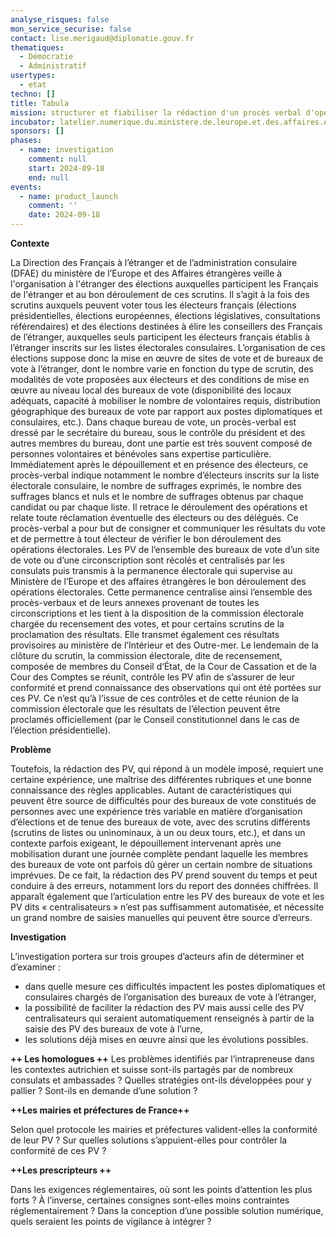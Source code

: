 ```yaml
---
analyse_risques: false
mon_service_securise: false
contact: lise.merigaud@diplomatie.gouv.fr
thematiques:
  - Démocratie
  - Administratif
usertypes:
  - etat
techno: []
title: Tabula
mission: structurer et fiabiliser la rédaction d'un procès verbal d'opération de vote
incubator: latelier.numerique.du.ministere.de.leurope.et.des.affaires.etrangeres
sponsors: []
phases:
  - name: investigation
    comment: null
    start: 2024-09-18
    end: null
events:
  - name: product_launch
    comment: ''
    date: 2024-09-18
---
```

**Contexte**

La Direction des Français à l’étranger et de l’administration consulaire (DFAE) du ministère de l’Europe et des Affaires étrangères veille à l'organisation à l'étranger des élections auxquelles participent les Français de l'étranger et au bon déroulement de ces scrutins. Il s’agit à la fois des scrutins auxquels peuvent voter tous les électeurs français (élections présidentielles, élections européennes, élections législatives, consultations référendaires) et des élections destinées à élire les conseillers des Français de l’étranger, auxquelles seuls participent les électeurs français établis à l’étranger inscrits sur les listes électorales consulaires. 
L’organisation de ces élections suppose donc la mise en œuvre de sites de vote et de bureaux de vote à l’étranger, dont le nombre varie en fonction du type de scrutin, des modalités de vote proposées aux électeurs et des conditions de mise en œuvre au niveau local des bureaux de vote (disponibilité des locaux adéquats, capacité à mobiliser le nombre de volontaires requis, distribution géographique des bureaux de vote par rapport aux postes diplomatiques et consulaires, etc.).
Dans chaque bureau de vote, un procès-verbal est dressé par le secrétaire du bureau, sous le contrôle du président et des autres membres du bureau, dont une partie est très souvent composé de personnes volontaires et bénévoles sans expertise particulière. Immédiatement après le dépouillement et en présence des électeurs, ce procès-verbal indique notamment le nombre d’électeurs inscrits sur la liste électorale consulaire, le nombre de suffrages exprimés, le nombre des suffrages blancs et nuls et le nombre de suffrages obtenus par chaque candidat ou par chaque liste. Il retrace le déroulement des opérations et relate toute réclamation éventuelle des électeurs ou des délégués. Ce procès-verbal a pour but de consigner et communiquer les résultats du vote et de permettre à tout électeur de vérifier le bon déroulement des opérations électorales.
Les PV de l’ensemble des bureaux de vote d’un site de vote ou d’une circonscription sont récolés et centralisés par les consulats puis transmis à la permanence électorale qui supervise au Ministère de l’Europe et des affaires étrangères le bon déroulement des opérations électorales. Cette permanence centralise ainsi l’ensemble des procès-verbaux et de leurs annexes provenant de toutes les circonscriptions et les tient à la disposition de la commission électorale chargée du recensement des votes, et pour certains scrutins de la proclamation des résultats. Elle transmet également ces résultats provisoires au ministère de l’Intérieur et des Outre-mer.
Le lendemain de la clôture du scrutin, la commission électorale, dite de recensement, composée de membres du Conseil d‘État, de la Cour de Cassation et de la Cour des Comptes se réunit, contrôle les PV afin de s’assurer de leur conformité et prend connaissance des observations qui ont été portées sur ces PV. Ce n’est qu’à l’issue de ces contrôles et de cette réunion de la commission électorale que les résultats de l’élection peuvent être proclamés officiellement (par le Conseil constitutionnel dans le cas de l’élection présidentielle).

**Problème**

Toutefois, la rédaction des PV, qui répond à un modèle imposé, requiert une certaine expérience, une maîtrise des différentes rubriques et une bonne connaissance des règles applicables. Autant de caractéristiques qui peuvent être source de difficultés pour des bureaux de vote constitués de personnes avec une expérience très variable en matière d’organisation d’élections et de tenue des bureaux de vote, avec des scrutins différents (scrutins de listes ou uninominaux, à un ou deux tours, etc.), et dans un contexte parfois exigeant, le dépouillement intervenant après une mobilisation durant une journée complète pendant laquelle les membres des bureaux de vote ont parfois dû gérer un certain nombre de situations imprévues. De ce fait, la rédaction des PV prend souvent du temps et peut conduire à des erreurs, notamment lors du report des données chiffrées.
Il apparaît également que l’articulation entre les PV des bureaux de vote et les PV dits « centralisateurs » n’est pas suffisamment automatisée, et nécessite un grand nombre de saisies manuelles qui peuvent être source d’erreurs. 

**Investigation**

L’investigation portera sur trois groupes d’acteurs afin de déterminer et d’examiner :	
- dans quelle mesure ces difficultés impactent les postes diplomatiques et consulaires chargés de l’organisation des bureaux de vote à l’étranger, 	
- la possibilité de faciliter la rédaction des PV mais aussi celle des PV centralisateurs qui seraient automatiquement renseignés à partir de la saisie des PV des bureaux de vote à l’urne, 
- les solutions déjà mises en œuvre ainsi que les évolutions possibles.

**++	Les homologues 	++**
Les problèmes identifiés par l’intrapreneuse dans les contextes autrichien et suisse sont-ils partagés par de nombreux consulats et ambassades ? Quelles stratégies ont-ils développées pour y pallier ? Sont-ils en demande d’une solution ?

**++Les mairies et préfectures de France++**	

Selon quel protocole les mairies et préfectures valident-elles la conformité de leur PV ? Sur quelles solutions s’appuient-elles pour contrôler la conformité de ces PV ?

**++Les prescripteurs	++**

Dans les exigences réglementaires, où sont les points d’attention les plus forts ? À l’inverse, certaines consignes sont-elles moins contraintes réglementairement ? Dans la conception d’une possible solution numérique, quels seraient les points de vigilance à intégrer ?

